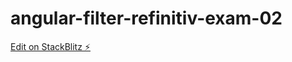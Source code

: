 # angular-filter-refinitiv-exam-02

[Edit on StackBlitz ⚡️](https://stackblitz.com/edit/angular-filter-refinitiv-exam-02)